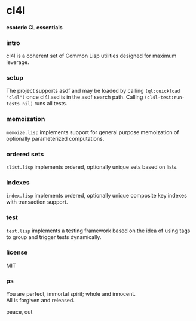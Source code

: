 # cl4l
#### esoteric CL essentials

### intro
cl4l is a coherent set of Common Lisp utilities designed for maximum leverage.

### setup
The project supports asdf and may be loaded by calling ```(ql:quickload "cl4l")``` once cl4l.asd is in the asdf search path. Calling ```(cl4l-test:run-tests nil)``` runs all tests.

### memoization
```memoize.lisp``` implements support for general purpose memoization of optionally parameterized computations.

### ordered sets
```slist.lisp``` implements ordered, optionally unique sets based on lists.

### indexes
```index.lisp``` implements ordered, optionally unique composite key indexes with transaction support.

### test
```test.lisp``` implements a testing framework based on the idea of using tags to group and trigger tests dynamically.

### license
MIT

### ps
You are perfect, immortal spirit; whole and innocent.<br/>
All is forgiven and released.

peace, out<br/>
